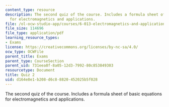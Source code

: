 ```yaml
---
content_type: resource
description: The second quiz of the course. Includes a formula sheet of basic equations
  for electromagnetics and applications.
file: /ol-ocw-studio-app/courses/6-013-electromagnetics-and-applications-fall-2005/d164e8e1b208d6c88820452025b5f028_q2.pdf
file_size: 114696
file_type: application/pdf
learning_resource_types:
- Exams
license: https://creativecommons.org/licenses/by-nc-sa/4.0/
ocw_type: OCWFile
parent_title: Exams
parent_type: CourseSection
parent_uid: 731eea8f-8a05-12d3-7992-80c853849303
resourcetype: Document
title: Quiz 2
uid: d164e8e1-b208-d6c8-8820-452025b5f028
---
```

The second quiz of the course. Includes a formula sheet of basic equations for electromagnetics and applications.